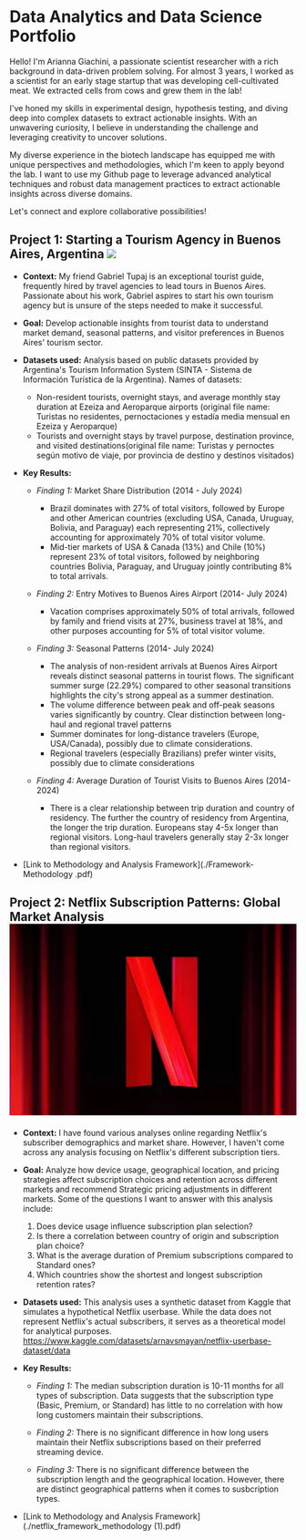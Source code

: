 # Data Analytics and Data Science Portfolio

Hello! I'm Arianna Giachini, a passionate scientist researcher with a rich background in data-driven problem solving. For almost 3 years, I worked as a scientist for an early stage startup that was developing cell-cultivated meat. We extracted cells from cows and grew them in the lab! 

I've honed my skills in experimental design, hypothesis testing, and diving deep into complex datasets to extract actionable insights. With an unwavering curiosity, I believe in understanding the challenge and leveraging creativity to uncover solutions.

My diverse experience in the biotech landscape has equipped me with unique perspectives and methodologies, which I'm keen to apply beyond the lab. I want to use my Github page to leverage advanced analytical techniques and robust data management practices to extract actionable insights across diverse domains.

Let's connect and explore collaborative possibilities!



## Project 1: Starting a Tourism Agency in Buenos Aires, Argentina ![](images/IMG_0022.jpeg)
* **Context:** My friend Gabriel Tupaj is an exceptional tourist guide, frequently hired by travel agencies to lead tours in Buenos Aires. Passionate about his work, Gabriel aspires to start his own tourism agency but is unsure of the steps needed to make it successful.
  
* **Goal:** Develop actionable insights from tourist data to understand market demand, seasonal patterns, and visitor preferences in Buenos Aires' tourism sector.
  
* **Datasets used:** Analysis based on public datasets provided by Argentina's Tourism Information System (SINTA - Sistema de Información Turística de la Argentina). Names of datasets:
  - Non-resident tourists, overnight stays, and average monthly stay duration at Ezeiza and Aeroparque airports (original file name: Turistas no residentes, pernoctaciones y estadía media mensual en Ezeiza y Aeroparque)
  - Tourists and overnight stays by travel purpose, destination province, and visited destinations(original file name: Turistas y pernoctes según motivo de viaje, por provincia de destino y destinos visitados)
    
* **Key Results:**
    - *Finding 1:* Market Share Distribution (2014 - July 2024)
      - Brazil dominates with 27% of total visitors, followed by Europe and other American countries (excluding USA, Canada, Uruguay, Bolivia, and Paraguay) each representing 21%, collectively accounting for approximately 70% of total visitor volume.
      - Mid-tier markets of USA & Canada (13%) and Chile (10%) represent 23% of total visitors, followed by neighboring countries Bolivia, Paraguay, and Uruguay jointly contributing 8% to total arrivals.
     
    -  *Finding 2:* Entry Motives to Buenos Aires Airport (2014- July 2024)
       - Vacation comprises approximately 50% of total arrivals, followed by family and friend visits at 27%, business travel at 18%, and other purposes accounting for 5% of total visitor volume.
        
    - *Finding 3:* Seasonal Patterns (2014- July 2024)
      - The analysis of non-resident arrivals at Buenos Aires Airport reveals distinct seasonal patterns in tourist flows. The significant summer surge (22.29%) compared to other seasonal transitions highlights the city's strong appeal as a summer destination.
      - The volume difference between peak and off-peak seasons varies significantly by country. Clear distinction between long-haul and regional travel patterns
      - Summer dominates for long-distance travelers (Europe, USA/Canada), possibly due to climate considerations. 
      - Regional travelers (especially Brazilians) prefer winter visits, possibly due to climate considerations
  
    - *Finding 4:* Average Duration of Tourist Visits to Buenos Aires (2014-2024)
      - There is a clear relationship between trip duration and country of residency. The further the country of residency from Argentina, the longer the trip duration. Europeans stay 4-5x longer than regional visitors. Long-haul travelers generally stay 2-3x longer than regional visitors.
       
  
* [Link to Methodology and Analysis Framework](./Framework-Methodology .pdf)



## Project 2: Netflix Subscription Patterns: Global Market Analysis ![](images/netflix1.png)
* **Context:** I have found various analyses online regarding Netflix's subscriber demographics and market share. However, I haven't come across any analysis focusing on Netflix's different subscription tiers.
  
* **Goal:** Analyze how device usage, geographical location, and pricing strategies affect subscription choices and retention across different markets and recommend Strategic pricing adjustments in different markets. Some of the questions I want to answer with this analysis include:
  1. Does device usage influence subscription plan selection?
  2. Is there a correlation between country of origin and subscription plan choice?
  3. What is the average duration of Premium subscriptions compared to Standard ones?
  4. Which countries show the shortest and longest subscription retention rates?

* **Datasets used:** This analysis uses a synthetic dataset from Kaggle that simulates a hypothetical Netflix userbase. While the data does not represent Netflix's actual subscribers, it serves as a theoretical model for analytical purposes. https://www.kaggle.com/datasets/arnavsmayan/netflix-userbase-dataset/data
    
* **Key Results:**
    - *Finding 1:* The median subscription duration is 10-11 months for all types of subscription. Data suggests that the subscription type (Basic, Premium, or Standard) has little to no correlation with how long customers maintain their subscriptions. 

    - *Finding 2:* There is no significant difference in how long users maintain their Netflix subscriptions based on their preferred streaming device.
      
    - *Finding 3:* There is no significant difference between the subscription length and the geographical location. However, there are distinct geographical patterns when it comes to susbcription types. 
 
* [Link to Methodology and Analysis Framework](./netflix_framework_methodology (1).pdf)
